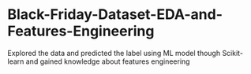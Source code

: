 # Black-Friday-Dataset-EDA-and-Features-Engineering
Explored the data and predicted the label using ML model though Scikit-learn and gained knowledge about features engineering
